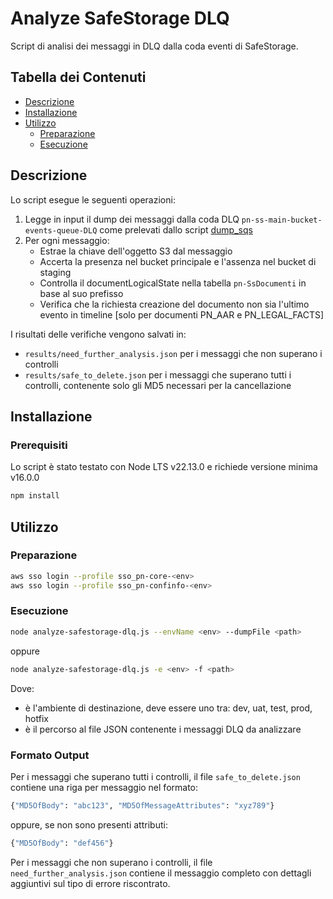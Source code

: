 # Analyze SafeStorage DLQ

Script di analisi dei messaggi in DLQ dalla coda eventi di SafeStorage.

## Tabella dei Contenuti

* [Descrizione](#descrizione)
* [Installazione](#installazione)
* [Utilizzo](#utilizzo)
  * [Preparazione](#preparazione)
  * [Esecuzione](#esecuzione)

## Descrizione

Lo script esegue le seguenti operazioni:

1. Legge in input il dump dei messaggi dalla coda DLQ `pn-ss-main-bucket-events-queue-DLQ` come prelevati dallo script [dump_sqs](https://github.com/pagopa/pn-troubleshooting/tree/main/dump_sqs)
2. Per ogni messaggio:
   - Estrae la chiave dell'oggetto S3 dal messaggio
   - Accerta la presenza nel bucket principale e l'assenza nel bucket di staging
   - Controlla il documentLogicalState nella tabella `pn-SsDocumenti` in base al suo prefisso
   - Verifica che la richiesta creazione del documento non sia l'ultimo evento in timeline [solo per documenti PN_AAR e PN_LEGAL_FACTS]

I risultati delle verifiche vengono salvati in:
- `results/need_further_analysis.json` per i messaggi che non superano i controlli
- `results/safe_to_delete.json` per i messaggi che superano tutti i controlli, contenente solo gli MD5 necessari per la cancellazione

## Installazione

### Prerequisiti

Lo script è stato testato con Node LTS v22.13.0 e richiede versione minima v16.0.0

```bash
npm install
```

## Utilizzo

### Preparazione

```bash
aws sso login --profile sso_pn-core-<env>
aws sso login --profile sso_pn-confinfo-<env>
```

### Esecuzione

```bash
node analyze-safestorage-dlq.js --envName <env> --dumpFile <path>
```
oppure
```bash
node analyze-safestorage-dlq.js -e <env> -f <path>
```

Dove:

- <env> è l'ambiente di destinazione, deve essere uno tra: dev, uat, test, prod, hotfix
- <path> è il percorso al file JSON contenente i messaggi DLQ da analizzare

### Formato Output

Per i messaggi che superano tutti i controlli, il file `safe_to_delete.json` contiene una riga per messaggio nel formato:

```bash
{"MD5OfBody": "abc123", "MD5OfMessageAttributes": "xyz789"}
```
oppure, se non sono presenti attributi:
```bash
{"MD5OfBody": "def456"}
```
Per i messaggi che non superano i controlli, il file `need_further_analysis.json` contiene il messaggio completo con dettagli aggiuntivi sul tipo di errore riscontrato.